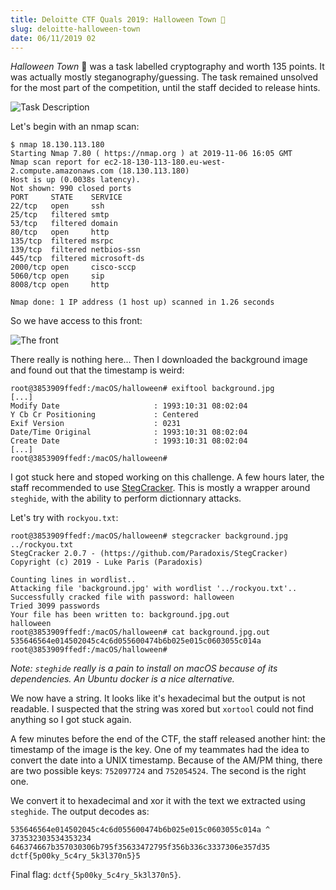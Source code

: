 ```yaml
---
title: Deloitte CTF Quals 2019: Halloween Town 🎃
slug: deloitte-halloween-town
date: 06/11/2019 02
---
```


*Halloween Town* 🎃 was a task labelled cryptography and worth 135 points.
It was actually mostly steganography/guessing. The task remained unsolved for
the most part of the competition, until the staff decided to release hints.

![Task Description](/assets/halloween-town/intro.png)

Let's begin with an nmap scan:

```
$ nmap 18.130.113.180
Starting Nmap 7.80 ( https://nmap.org ) at 2019-11-06 16:05 GMT
Nmap scan report for ec2-18-130-113-180.eu-west-2.compute.amazonaws.com (18.130.113.180)
Host is up (0.0038s latency).
Not shown: 990 closed ports
PORT     STATE    SERVICE
22/tcp   open     ssh
25/tcp   filtered smtp
53/tcp   filtered domain
80/tcp   open     http
135/tcp  filtered msrpc
139/tcp  filtered netbios-ssn
445/tcp  filtered microsoft-ds
2000/tcp open     cisco-sccp
5060/tcp open     sip
8008/tcp open     http

Nmap done: 1 IP address (1 host up) scanned in 1.26 seconds
```

So we have access to this front:

![The front](/assets/halloween-town/front.png)

There really is nothing here... Then I downloaded the background image and
found out that the timestamp is weird:

```
root@3853909ffedf:/macOS/halloween# exiftool background.jpg
[...]
Modify Date                     : 1993:10:31 08:02:04
Y Cb Cr Positioning             : Centered
Exif Version                    : 0231
Date/Time Original              : 1993:10:31 08:02:04
Create Date                     : 1993:10:31 08:02:04
[...]
root@3853909ffedf:/macOS/halloween#
```

I got stuck here and stoped working on this challenge. A few hours later, the
staff recommended to use
[StegCracker](https://github.com/Paradoxis/StegCracker). This is mostly a
wrapper around `steghide`, with the ability to perform dictionnary attacks.

Let's try with `rockyou.txt`:

```
root@3853909ffedf:/macOS/halloween# stegcracker background.jpg ../rockyou.txt
StegCracker 2.0.7 - (https://github.com/Paradoxis/StegCracker)
Copyright (c) 2019 - Luke Paris (Paradoxis)

Counting lines in wordlist..
Attacking file 'background.jpg' with wordlist '../rockyou.txt'..
Successfully cracked file with password: halloween
Tried 3099 passwords
Your file has been written to: background.jpg.out
halloween
root@3853909ffedf:/macOS/halloween# cat background.jpg.out
535646564e014502045c4c6d055600474b6b025e015c0603055c014a
root@3853909ffedf:/macOS/halloween#
```

*Note: `steghide` really is a pain to install on macOS because of its
dependencies. An Ubuntu docker is a nice alternative.*

We now have a string. It looks like it's hexadecimal but the output is not
readable. I suspected that the string was xored but `xortool` could not find
anything so I got stuck again.

A few minutes before the end of the CTF, the staff released another
hint: the timestamp of the image is the key. One of my teammates had the idea
to convert the date into a UNIX timestamp. Because of the AM/PM thing, there
are two possible keys: `752097724` and `752054524`. The second is the right one.

We convert it to hexadecimal and xor it with the text we extracted using
`steghide`. The output decodes as:

```
535646564e014502045c4c6d055600474b6b025e015c0603055c014a ^ 373532303534353234
646374667b357030306b795f35633472795f356b336c3337306e357d35
dctf{5p00ky_5c4ry_5k3l370n5}5
```

Final flag: `dctf{5p00ky_5c4ry_5k3l370n5}`.
